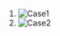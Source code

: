 1. ![Case1](https://user-images.githubusercontent.com/78941196/211178924-eb6f21a4-b781-48b4-b669-cb820784b086.jpeg)
2. ![Case2](https://user-images.githubusercontent.com/78941196/211178931-029d7c3d-b2b5-4e8e-960a-59fb264e1742.jpeg)

